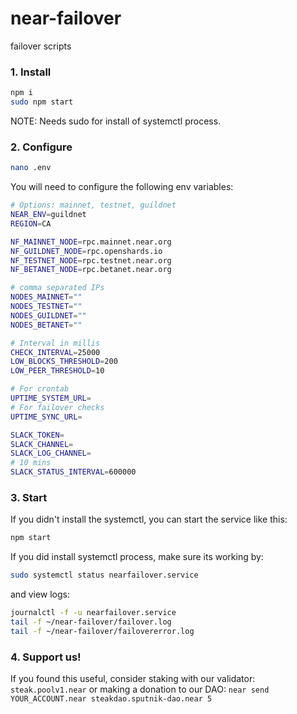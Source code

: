 # near-failover
failover scripts

### 1. Install

```bash
npm i
sudo npm start
```

NOTE: Needs sudo for install of systemctl process.

### 2. Configure

```bash
nano .env
```

You will need to configure the following env variables:

```bash
# Options: mainnet, testnet, guildnet
NEAR_ENV=guildnet
REGION=CA

NF_MAINNET_NODE=rpc.mainnet.near.org
NF_GUILDNET_NODE=rpc.openshards.io
NF_TESTNET_NODE=rpc.testnet.near.org
NF_BETANET_NODE=rpc.betanet.near.org

# comma separated IPs
NODES_MAINNET=""
NODES_TESTNET=""
NODES_GUILDNET=""
NODES_BETANET=""

# Interval in millis
CHECK_INTERVAL=25000
LOW_BLOCKS_THRESHOLD=200
LOW_PEER_THRESHOLD=10

# For crontab
UPTIME_SYSTEM_URL=
# For failover checks
UPTIME_SYNC_URL=

SLACK_TOKEN=
SLACK_CHANNEL=
SLACK_LOG_CHANNEL=
# 10 mins
SLACK_STATUS_INTERVAL=600000
```

### 3. Start

If you didn't install the systemctl, you can start the service like this:

```bash
npm start
```

If you did install systemctl process, make sure its working by:

```bash
sudo systemctl status nearfailover.service
```

and view logs:

```bash
journalctl -f -u nearfailover.service
tail -f ~/near-failover/failover.log
tail -f ~/near-failover/failovererror.log
```

### 4. Support us!

If you found this useful, consider staking with our validator: `steak.poolv1.near` or making a donation to our DAO: `near send YOUR_ACCOUNT.near steakdao.sputnik-dao.near 5`
